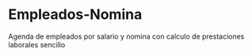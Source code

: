 # Empleados-Nomina
Agenda de empleados por salario y nomina con calculo de prestaciones laborales sencillo
